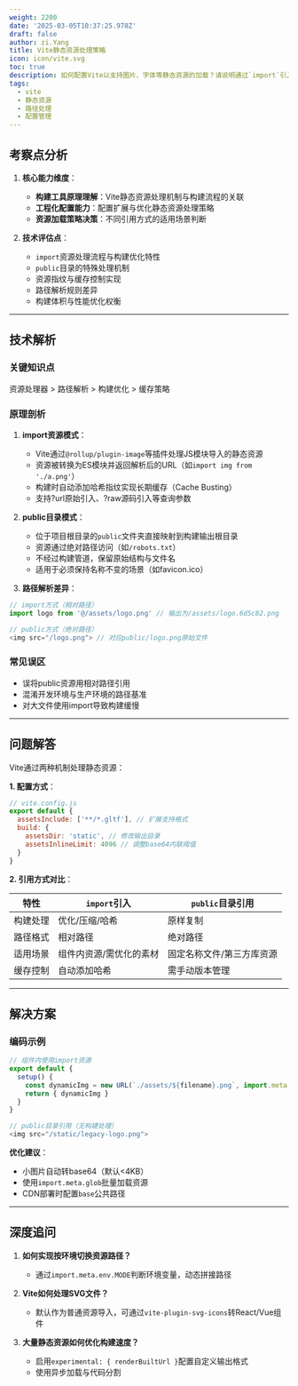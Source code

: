 ```yaml
---
weight: 2200
date: '2025-03-05T10:37:25.978Z'
draft: false
author: zi.Yang
title: Vite静态资源处理策略
icon: icon/vite.svg
toc: true
description: 如何配置Vite以支持图片、字体等静态资源的加载？请说明通过`import`引入或`public`目录引用的区别及适用场景？
tags:
  - vite
  - 静态资源
  - 路径处理
  - 配置管理
---
```


## 考察点分析

1. **核心能力维度**：
   - **构建工具原理理解**：Vite静态资源处理机制与构建流程的关联
   - **工程化配置能力**：配置扩展与优化静态资源处理策略
   - **资源加载策略决策**：不同引用方式的适用场景判断

2. **技术评估点**：
   - `import`资源处理流程与构建优化特性
   - `public`目录的特殊处理机制
   - 资源指纹与缓存控制实现
   - 路径解析规则差异
   - 构建体积与性能优化权衡

---

## 技术解析

### 关键知识点

资源处理器 > 路径解析 > 构建优化 > 缓存策略

### 原理剖析

1. **import资源模式**：
   - Vite通过`@rollup/plugin-image`等插件处理JS模块导入的静态资源
   - 资源被转换为ES模块并返回解析后的URL（如`import img from './a.png'`）
   - 构建时自动添加哈希指纹实现长期缓存（Cache Busting）
   - 支持?url原始引入、?raw源码引入等查询参数

2. **public目录模式**：
   - 位于项目根目录的`public`文件夹直接映射到构建输出根目录
   - 资源通过绝对路径访问（如`/robots.txt`）
   - 不经过构建管道，保留原始结构与文件名
   - 适用于必须保持名称不变的场景（如favicon.ico）

3. **路径解析差异**：

```javascript
// import方式（相对路径）
import logo from '@/assets/logo.png' // 输出为/assets/logo.6d5c82.png

// public方式（绝对路径）
<img src="/logo.png"> // 对应public/logo.png原始文件
```

### 常见误区

- 误将public资源用相对路径引用
- 混淆开发环境与生产环境的路径基准
- 对大文件使用import导致构建缓慢

---

## 问题解答

Vite通过两种机制处理静态资源：

**1. 配置方式**：

```javascript
// vite.config.js
export default {
  assetsInclude: ['**/*.gltf'], // 扩展支持格式
  build: {
    assetsDir: 'static', // 修改输出目录
    assetsInlineLimit: 4096 // 调整base64内联阈值
  }
}
```

**2. 引用方式对比**：

| 特性              | `import`引入              | `public`目录引用         |
|-------------------|--------------------------|-------------------------|
| 构建处理          | 优化/压缩/哈希          | 原样复制                |
| 路径格式          | 相对路径                 | 绝对路径                |
| 适用场景          | 组件内资源/需优化的素材    | 固定名称文件/第三方库资源 |
| 缓存控制          | 自动添加哈希              | 需手动版本管理          |

---

## 解决方案

### 编码示例

```javascript
// 组件内使用import资源
export default {
  setup() {
    const dynamicImg = new URL(`./assets/${filename}.png`, import.meta.url).href
    return { dynamicImg }
  }
}

// public目录引用（无构建处理）
<img src="/static/legacy-logo.png">
```

**优化建议**：

- 小图片自动转base64（默认<4KB）
- 使用`import.meta.glob`批量加载资源
- CDN部署时配置`base`公共路径

---

## 深度追问

1. **如何实现按环境切换资源路径？**
   - 通过`import.meta.env.MODE`判断环境变量，动态拼接路径

2. **Vite如何处理SVG文件？**
   - 默认作为普通资源导入，可通过`vite-plugin-svg-icons`转React/Vue组件

3. **大量静态资源如何优化构建速度？**
   - 启用`experimental: { renderBuiltUrl }`配置自定义输出格式
   - 使用异步加载与代码分割
